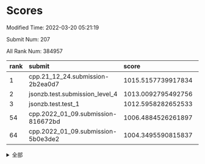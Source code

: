 # Scores

Modified Time: 2022-03-20 05:21:19

Submit Num: 207

All Rank Num: 384957

| rank |               submit               |       score        |       sigma        | pk_num |
| :--- | :--------------------------------- | :----------------- | :----------------- | :----- |
| 1    | cpp.21_12_24.submission-2b2ea0d7   | 1015.5157739917834 | 0.8609231178592012 | 7439   |
| 2    | jsonzb.test.submission_level_4     | 1013.0092795492756 | 0.7994992754654516 | 7433   |
| 3    | jsonzb.test.test_1                 | 1012.5958282652533 | 0.7963118314835069 | 7438   |
| 54   | cpp.2022_01_09.submission-816672bd | 1006.4884526261897 | 0.7182783174029524 | 7440   |
| 64   | cpp.2022_01_09.submission-5b0e3de2 | 1004.3495590815837 | 0.7240359552469853 | 7441   |


<details>
<summary>全部</summary>

| rank |                 submit                 |       score        |       sigma        | pk_num |
| :--- | :------------------------------------- | :----------------- | :----------------- | :----- |
| 1    | cpp.21_12_24.submission-2b2ea0d7       | 1015.5157739917834 | 0.8609231178592012 | 7439   |
| 2    | jsonzb.test.submission_level_4         | 1013.0092795492756 | 0.7994992754654516 | 7433   |
| 3    | jsonzb.test.test_1                     | 1012.5958282652533 | 0.7963118314835069 | 7438   |
| 4    | gobigger.level_3.submission_level_3_14 | 1011.3916347483507 | 0.8024541897860166 | 7437   |
| 5    | gobigger.level_3.submission_level_3_40 | 1011.2937154970634 | 0.812792445995063  | 7441   |
| 6    | gobigger.level_3.submission_level_3_20 | 1011.1909609003052 | 0.7809052040988161 | 7442   |
| 7    | gobigger.level_3.submission_level_3_9  | 1011.16722260613   | 0.758269740839249  | 7442   |
| 8    | gobigger.level_3.submission_level_3_6  | 1011.0464448854995 | 0.7868294669534817 | 7440   |
| 9    | gobigger.level_3.submission_level_3_18 | 1010.9943835889999 | 0.7712808595221031 | 7436   |
| 10   | gobigger.level_3.submission_level_3_44 | 1010.9301924700261 | 0.7544796781548786 | 7443   |
| 11   | gobigger.level_3.submission_level_3_0  | 1010.785972763025  | 0.747620032861164  | 7439   |
| 12   | gobigger.level_3.submission_level_3_21 | 1010.7657258915646 | 0.757327549705435  | 7440   |
| 13   | gobigger.level_3.submission_level_3_12 | 1010.6464735851368 | 0.7724018396624984 | 7439   |
| 14   | gobigger.level_3.submission_level_3_27 | 1010.6374479797958 | 0.770609264483088  | 7440   |
| 15   | gobigger.level_3.submission_level_3_49 | 1010.4516285654386 | 0.7664027359581328 | 7439   |
| 16   | gobigger.level_3.submission_level_3_5  | 1010.4188283431457 | 0.7625860513755632 | 7441   |
| 17   | gobigger.level_3.submission_level_3_1  | 1010.282132859014  | 0.7509628757630058 | 7436   |
| 18   | gobigger.level_3.submission_level_3_42 | 1010.2270203793453 | 0.7582217828800495 | 7439   |
| 19   | gobigger.level_3.submission_level_3_38 | 1010.1572944004814 | 0.7499867905747027 | 7447   |
| 20   | gobigger.level_3.submission_level_3_3  | 1010.1349060618167 | 0.7409101649489974 | 7442   |
| 21   | gobigger.level_3.submission_level_3_32 | 1010.1039412665627 | 0.759672881803875  | 7439   |
| 22   | gobigger.level_3.submission_level_3_33 | 1010.0567489081428 | 0.7304618610586694 | 7437   |
| 23   | gobigger.level_3.submission_level_3_28 | 1010.0319147902218 | 0.7875764459479291 | 7436   |
| 24   | gobigger.level_3.submission_level_3_45 | 1010.0297815601211 | 0.7404068462643177 | 7438   |
| 25   | gobigger.level_3.submission_level_3_24 | 1010.0172769287883 | 0.780838941128473  | 7443   |
| 26   | gobigger.level_3.submission_level_3_10 | 1009.9946244308056 | 0.7629915265881185 | 7434   |
| 27   | gobigger.level_3.submission_level_3_36 | 1009.9610002068954 | 0.7569580626954217 | 7437   |
| 28   | gobigger.level_3.submission_level_3_22 | 1009.9540525568311 | 0.7348551802154611 | 7433   |
| 29   | gobigger.level_3.submission_level_3_30 | 1009.7601783133488 | 0.7547788620156283 | 7435   |
| 30   | gobigger.level_3.submission_level_3_15 | 1009.75936586501   | 0.7542700268444685 | 7442   |
| 31   | gobigger.level_3.submission_level_3_31 | 1009.6179685908068 | 0.7709635858311731 | 7433   |
| 32   | gobigger.level_3.submission_level_3_46 | 1009.5573339517896 | 0.7630223152338232 | 7437   |
| 33   | gobigger.level_3.submission_level_3_43 | 1009.5143955275386 | 0.7636549021987958 | 7440   |
| 34   | gobigger.level_3.submission_level_3_4  | 1009.4785014103203 | 0.7391188966212876 | 7437   |
| 35   | gobigger.level_3.submission_level_3_47 | 1009.4684002415656 | 0.7591922992001815 | 7443   |
| 36   | gobigger.level_3.submission_level_3_39 | 1009.3000818410684 | 0.7491198543065299 | 7436   |
| 37   | gobigger.level_3.submission_level_3_8  | 1009.2035615962002 | 0.7468721500395055 | 7441   |
| 38   | gobigger.level_3.submission_level_3_13 | 1009.2003000816753 | 0.7656626021720638 | 7442   |
| 39   | gobigger.level_3.submission_level_3_25 | 1009.1620989613439 | 0.754465125835621  | 7437   |
| 40   | gobigger.level_3.submission_level_3_11 | 1009.0561269974619 | 0.7479632846089956 | 7439   |
| 41   | gobigger.level_3.submission_level_3_19 | 1009.0446049526341 | 0.7382117566775631 | 7439   |
| 42   | gobigger.level_3.submission_level_3_48 | 1008.9652971690796 | 0.7442412718714548 | 7435   |
| 43   | gobigger.level_3.submission_level_3_17 | 1008.9304000029532 | 0.7802729104264    | 7437   |
| 44   | gobigger.level_3.submission_level_3_41 | 1008.8769479110409 | 0.7547675126701341 | 7442   |
| 45   | gobigger.level_3.submission_level_3_16 | 1008.7807663737602 | 0.7550172775178621 | 7441   |
| 46   | gobigger.level_3.submission_level_3_2  | 1008.7487940995558 | 0.7477076809937525 | 7441   |
| 47   | gobigger.level_3.submission_level_3_37 | 1008.7148195996973 | 0.7611777175096484 | 7434   |
| 48   | gobigger.level_3.submission_level_3_35 | 1008.6755691689714 | 0.7299039959897642 | 7441   |
| 49   | gobigger.level_3.submission_level_3_29 | 1008.6112933664906 | 0.7548601404254326 | 7439   |
| 50   | gobigger.level_3.submission_level_3_7  | 1008.5838028717728 | 0.7509939574909301 | 7439   |
| 51   | gobigger.level_3.submission_level_3_34 | 1008.568952671487  | 0.7613309663763631 | 7439   |
| 52   | gobigger.level_3.submission_level_3_23 | 1008.4865301472563 | 0.7457818732709081 | 7438   |
| 53   | gobigger.level_3.submission_level_3_26 | 1008.3743428074011 | 0.7349737904675332 | 7432   |
| 54   | cpp.2022_01_09.submission-816672bd     | 1006.4884526261897 | 0.7182783174029524 | 7440   |
| 55   | gobigger.level_1.submission_level_1_35 | 1005.3861451490388 | 0.7199509120712783 | 7433   |
| 56   | gobigger.level_1.submission_level_1_46 | 1005.0208591137424 | 0.7219578505333866 | 7438   |
| 57   | gobigger.level_1.submission_level_1_38 | 1004.8997283888675 | 0.7125646383142104 | 7440   |
| 58   | gobigger.level_1.submission_level_1_43 | 1004.8236771451136 | 0.7191001269904304 | 7441   |
| 59   | gobigger.level_1.submission_level_1_23 | 1004.8139591995227 | 0.7266833855366034 | 7440   |
| 60   | gobigger.level_1.submission_level_1_13 | 1004.7808301005025 | 0.7116992496775784 | 7434   |
| 61   | gobigger.level_1.submission_level_1_25 | 1004.6985416851438 | 0.7150629291833964 | 7433   |
| 62   | gobigger.level_1.submission_level_1_32 | 1004.6279380231614 | 0.7183741485112238 | 7437   |
| 63   | gobigger.level_1.submission_level_1_1  | 1004.4759325673812 | 0.7233514806414674 | 7439   |
| 64   | cpp.2022_01_09.submission-5b0e3de2     | 1004.3495590815837 | 0.7240359552469853 | 7441   |
| 65   | gobigger.level_1.submission_level_1_29 | 1004.2585570832374 | 0.7268785732695933 | 7440   |
| 66   | gobigger.level_1.submission_level_1_4  | 1004.0905052270093 | 0.7257738617661121 | 7438   |
| 67   | gobigger.level_1.submission_level_1_14 | 1004.0853135294745 | 0.7300725908715985 | 7436   |
| 68   | gobigger.level_1.submission_level_1_40 | 1004.0353828907586 | 0.7138950797583471 | 7438   |
| 69   | gobigger.level_1.submission_level_1_5  | 1003.9750049052984 | 0.7162427660736859 | 7441   |
| 70   | gobigger.level_1.submission_level_1_27 | 1003.952473492308  | 0.7315947050435937 | 7442   |
| 71   | gobigger.level_1.submission_level_1_37 | 1003.8935104768377 | 0.7203340125481986 | 7437   |
| 72   | gobigger.level_1.submission_level_1_48 | 1003.8478646551124 | 0.712936160237656  | 7441   |
| 73   | gobigger.level_1.submission_level_1_45 | 1003.6686771045711 | 0.7049017964227571 | 7444   |
| 74   | gobigger.level_1.submission_level_1_30 | 1003.6521855895732 | 0.7211662491782939 | 7439   |
| 75   | gobigger.level_1.submission_level_1_3  | 1003.6464248145604 | 0.7197186807182844 | 7442   |
| 76   | gobigger.level_1.submission_level_1_8  | 1003.4744335481098 | 0.7130821107298926 | 7443   |
| 77   | gobigger.level_1.submission_level_1_33 | 1003.4332352034771 | 0.7040175695946175 | 7436   |
| 78   | gobigger.level_1.submission_level_1_41 | 1003.4268760743939 | 0.7219494712045686 | 7439   |
| 79   | gobigger.level_1.submission_level_1_0  | 1003.4156137029262 | 0.7025510599872503 | 7440   |
| 80   | gobigger.level_1.submission_level_1_36 | 1003.3868632278783 | 0.7040668050358599 | 7435   |
| 81   | gobigger.level_1.submission_level_1_11 | 1003.3860820072595 | 0.7141006720741907 | 7433   |
| 82   | gobigger.level_1.submission_level_1_6  | 1003.3270500326587 | 0.7097954586663067 | 7441   |
| 83   | gobigger.level_1.submission_level_1_49 | 1003.326271363151  | 0.7060304351557345 | 7440   |
| 84   | gobigger.level_1.submission_level_1_2  | 1003.2471849878065 | 0.7171013550396853 | 7437   |
| 85   | gobigger.level_1.submission_level_1_39 | 1003.2257010408381 | 0.7138311792868469 | 7441   |
| 86   | gobigger.level_1.submission_level_1_16 | 1003.1325368292654 | 0.7078242757469807 | 7443   |
| 87   | gobigger.level_1.submission_level_1_47 | 1003.0890643461939 | 0.7029364596676009 | 7441   |
| 88   | gobigger.level_1.submission_level_1_10 | 1003.0369326198963 | 0.7206996560530204 | 7439   |
| 89   | gobigger.level_1.submission_level_1_15 | 1003.0324648049939 | 0.712919719274639  | 7438   |
| 90   | gobigger.level_1.submission_level_1_7  | 1002.9307164965711 | 0.7117913447056143 | 7443   |
| 91   | gobigger.level_1.submission_level_1_22 | 1002.9038342513658 | 0.7093225886317446 | 7437   |
| 92   | gobigger.level_1.submission_level_1_19 | 1002.8646347093214 | 0.7031485340077175 | 7441   |
| 93   | gobigger.level_1.submission_level_1_18 | 1002.8596985095204 | 0.7119234825879615 | 7438   |
| 94   | gobigger.level_1.submission_level_1_28 | 1002.8570356454978 | 0.7189362090292146 | 7442   |
| 95   | gobigger.level_1.submission_level_1_31 | 1002.8085369763146 | 0.7037189937006444 | 7442   |
| 96   | gobigger.level_1.submission_level_1_21 | 1002.7572679376265 | 0.7208796219887206 | 7432   |
| 97   | gobigger.level_1.submission_level_1_34 | 1002.7550780789029 | 0.7111054111411541 | 7437   |
| 98   | gobigger.level_1.submission_level_1_20 | 1002.749129429232  | 0.7058387814866697 | 7445   |
| 99   | gobigger.level_1.submission_level_1_9  | 1002.3317760873083 | 0.70813430856774   | 7441   |
| 100  | gobigger.level_1.submission_level_1_24 | 1002.3236565031391 | 0.7123066421764528 | 7438   |
| 101  | gobigger.level_1.submission_level_1_44 | 1002.22991491885   | 0.7082630867850581 | 7446   |
| 102  | gobigger.level_1.submission_level_1_12 | 1002.2174226780273 | 0.7165241058003327 | 7439   |
| 103  | gobigger.level_1.submission_level_1_42 | 1002.1136270977883 | 0.7256887917120225 | 7443   |
| 104  | gobigger.level_1.submission_level_1_17 | 1002.031849472224  | 0.714665381327751  | 7438   |
| 105  | gobigger.level_1.submission_level_1_26 | 1000.7089106321085 | 0.7019356093096424 | 7441   |
| 106  | gobigger.random.submission_random_46   | 997.7523951792775  | 0.7060698320942175 | 7440   |
| 107  | gobigger.random.submission_random_28   | 997.3602857346252  | 0.6956273477312228 | 7441   |
| 108  | gobigger.random.submission_random_45   | 997.219758661449   | 0.7014275199031053 | 7438   |
| 109  | gobigger.random.submission_random_2    | 997.2073871412032  | 0.7081512114498302 | 7438   |
| 110  | gobigger.random.submission_random_12   | 996.8220240150742  | 0.7078053208793434 | 7439   |
| 111  | gobigger.random.submission_random_6    | 996.7498799897402  | 0.7091457979149955 | 7440   |
| 112  | gobigger.random.submission_random_32   | 996.6739825424717  | 0.7036045385119424 | 7434   |
| 113  | gobigger.random.submission_random_17   | 996.6508437678268  | 0.7052062396123154 | 7440   |
| 114  | gobigger.random.submission_random_8    | 996.6505705035802  | 0.696456706514643  | 7437   |
| 115  | gobigger.random.submission_random_0    | 996.639688945916   | 0.7143142866273505 | 7441   |
| 116  | gobigger.random.submission_random_21   | 996.6359229301686  | 0.712251651078152  | 7442   |
| 117  | gobigger.random.submission_random_29   | 996.5916179814737  | 0.7098488325280469 | 7440   |
| 118  | gobigger.random.submission_random_3    | 996.5507573605129  | 0.7180316616687425 | 7440   |
| 119  | gobigger.random.submission_random_19   | 996.5210600415935  | 0.7028351503203353 | 7438   |
| 120  | gobigger.random.submission_random_13   | 996.4488652288705  | 0.7038955404901709 | 7442   |
| 121  | gobigger.random.submission_random_16   | 996.4143970817428  | 0.7041336021694689 | 7433   |
| 122  | gobigger.random.submission_random_48   | 996.3949295783657  | 0.7135779088817762 | 7440   |
| 123  | gobigger.random.submission_random_23   | 996.149387881982   | 0.7185570430431892 | 7438   |
| 124  | gobigger.random.submission_random_38   | 996.08768881882    | 0.718757134329308  | 7433   |
| 125  | gobigger.random.submission_random_36   | 996.0738790169215  | 0.7168980112915219 | 7440   |
| 126  | gobigger.random.submission_random_18   | 996.0695574528795  | 0.712593099935203  | 7445   |
| 127  | gobigger.random.submission_random_15   | 996.0368959390635  | 0.7011986640731549 | 7441   |
| 128  | gobigger.random.submission_random_41   | 996.0164218290477  | 0.7127390632082595 | 7435   |
| 129  | gobigger.random.submission_random_9    | 996.0143840067783  | 0.7147112331654555 | 7436   |
| 130  | gobigger.random.submission_random_20   | 995.9559843343199  | 0.7001683390465092 | 7439   |
| 131  | gobigger.random.submission_random_25   | 995.9470843940795  | 0.7070249191023916 | 7441   |
| 132  | gobigger.random.submission_random_37   | 995.9310723973314  | 0.7075319309986653 | 7438   |
| 133  | gobigger.random.submission_random_47   | 995.842634559399   | 0.7085085327935533 | 7437   |
| 134  | gobigger.random.submission_random_30   | 995.826814649461   | 0.7185712765988336 | 7440   |
| 135  | gobigger.random.submission_random_11   | 995.7778554219589  | 0.7097018900546902 | 7440   |
| 136  | gobigger.random.submission_random_34   | 995.6707348849568  | 0.700705578905645  | 7438   |
| 137  | gobigger.random.submission_random_4    | 995.6643617633127  | 0.7089832426990713 | 7442   |
| 138  | gobigger.random.submission_random_26   | 995.6310335671649  | 0.7097580163238045 | 7439   |
| 139  | gobigger.random.submission_random_49   | 995.573819893567   | 0.7064410538425878 | 7437   |
| 140  | gobigger.random.submission_random_40   | 995.5722485469433  | 0.7018696250466541 | 7436   |
| 141  | gobigger.random.submission_random_27   | 995.5446427202288  | 0.7286219218062981 | 7436   |
| 142  | gobigger.random.submission_random_1    | 995.5416030570619  | 0.7173937873838931 | 7439   |
| 143  | gobigger.random.submission_random_7    | 995.5135979072022  | 0.7124126374373404 | 7440   |
| 144  | gobigger.random.submission_random_22   | 995.4690885974355  | 0.7099202267406538 | 7438   |
| 145  | gobigger.random.submission_random_33   | 995.4208509057554  | 0.717052249059715  | 7441   |
| 146  | gobigger.random.submission_random_44   | 995.4125066542458  | 0.7218815632741286 | 7441   |
| 147  | gobigger.random.submission_random_5    | 995.4028160410755  | 0.7149335370841916 | 7441   |
| 148  | gobigger.random.submission_random_42   | 995.3181056090241  | 0.7426658912004336 | 7437   |
| 149  | gobigger.random.submission_random_31   | 995.2736443606917  | 0.7063341594693977 | 7440   |
| 150  | gobigger.random.submission_random_39   | 994.980198739581   | 0.7189522050194761 | 7440   |
| 151  | gobigger.random.submission_random_10   | 994.9355942045866  | 0.7104902804831985 | 7435   |
| 152  | gobigger.random.submission_random_43   | 994.8784806978202  | 0.7237702359149605 | 7439   |
| 153  | gobigger.random.submission_random_14   | 994.8408736900346  | 0.710050785258249  | 7443   |
| 154  | gobigger.random.submission_random_35   | 994.5144776528238  | 0.7139640518801343 | 7440   |
| 155  | gobigger.random.submission_random_24   | 994.2026447260077  | 0.7210912540342297 | 7438   |
| 156  | gobigger.level_2.submission_level_2_18 | 994.1085862343468  | 0.7429740504033366 | 7437   |
| 157  | gobigger.level_2.submission_level_2_30 | 993.6998164375337  | 0.7333322754775148 | 7440   |
| 158  | gobigger.level_2.submission_level_2_22 | 993.536522079494   | 0.7437124922202124 | 7435   |
| 159  | gobigger.level_2.submission_level_2_11 | 993.5287795774121  | 0.740609125129996  | 7439   |
| 160  | gobigger.level_2.submission_level_2_48 | 993.3822011721132  | 0.7417814815451117 | 7433   |
| 161  | gobigger.level_2.submission_level_2_28 | 993.222943042343   | 0.7343526763466028 | 7436   |
| 162  | gobigger.level_2.submission_level_2_37 | 993.0067705486412  | 0.7501032043536572 | 7427   |
| 163  | gobigger.level_2.submission_level_2_6  | 992.9647824090309  | 0.7422236136074455 | 7436   |
| 164  | gobigger.level_2.submission_level_2_1  | 992.9370715485597  | 0.7226996277924337 | 7440   |
| 165  | gobigger.level_2.submission_level_2_45 | 992.7450874706192  | 0.726490651792106  | 7443   |
| 166  | gobigger.level_2.submission_level_2_5  | 992.6907982656676  | 0.7275772916862371 | 7438   |
| 167  | gobigger.level_2.submission_level_2_40 | 992.604852738599   | 0.7366830950974741 | 7439   |
| 168  | gobigger.level_2.submission_level_2_26 | 992.5781032955357  | 0.7580940435785188 | 7440   |
| 169  | gobigger.level_2.submission_level_2_42 | 992.5695020851491  | 0.7375120143905534 | 7441   |
| 170  | gobigger.level_2.submission_level_2_49 | 992.5602938634024  | 0.7406218169568429 | 7438   |
| 171  | gobigger.level_2.submission_level_2_10 | 992.5101745445273  | 0.7664863485561337 | 7439   |
| 172  | gobigger.level_2.submission_level_2_39 | 992.4937679432521  | 0.7464497603512946 | 7430   |
| 173  | gobigger.level_2.submission_level_2_4  | 992.4712670285674  | 0.7573648665224351 | 7438   |
| 174  | gobigger.level_2.submission_level_2_21 | 992.3373825963756  | 0.7405830379805755 | 7437   |
| 175  | gobigger.level_2.submission_level_2_2  | 992.268956782945   | 0.7507385625022716 | 7440   |
| 176  | gobigger.level_2.submission_level_2_20 | 992.2662096581828  | 0.7492775922132715 | 7444   |
| 177  | gobigger.level_2.submission_level_2_13 | 992.2045392798187  | 0.738939257686469  | 7435   |
| 178  | gobigger.level_2.submission_level_2_16 | 992.203370583865   | 0.7616053783875247 | 7443   |
| 179  | gobigger.level_2.submission_level_2_36 | 992.1856311459354  | 0.7436473625388147 | 7440   |
| 180  | gobigger.level_2.submission_level_2_29 | 992.1741756494764  | 0.7447488582402191 | 7437   |
| 181  | gobigger.level_2.submission_level_2_19 | 992.1393271465156  | 0.743484416809493  | 7434   |
| 182  | gobigger.level_2.submission_level_2_0  | 992.1384655572214  | 0.742005782662945  | 7436   |
| 183  | gobigger.level_2.submission_level_2_32 | 992.1184591805295  | 0.763874830618903  | 7438   |
| 184  | gobigger.level_2.submission_level_2_43 | 992.0547789885668  | 0.7254033732989053 | 7435   |
| 185  | gobigger.level_2.submission_level_2_23 | 991.9618004140702  | 0.7255469249214459 | 7444   |
| 186  | gobigger.level_2.submission_level_2_12 | 991.7786432067307  | 0.7520466511556368 | 7442   |
| 187  | gobigger.level_2.submission_level_2_35 | 991.7573112153183  | 0.7443326648019204 | 7438   |
| 188  | gobigger.level_2.submission_level_2_34 | 991.7518670845557  | 0.7511775189897729 | 7444   |
| 189  | gobigger.level_2.submission_level_2_15 | 991.6706461115348  | 0.7703876852474856 | 7437   |
| 190  | gobigger.level_2.submission_level_2_9  | 991.6664146063516  | 0.7532641829163952 | 7440   |
| 191  | gobigger.level_2.submission_level_2_46 | 991.666038972216   | 0.7541759420005653 | 7432   |
| 192  | gobigger.level_2.submission_level_2_38 | 991.650157280914   | 0.759046821843502  | 7437   |
| 193  | gobigger.level_2.submission_level_2_44 | 991.6477272089858  | 0.7533147146359126 | 7437   |
| 194  | gobigger.level_2.submission_level_2_17 | 991.5550703321794  | 0.7898036269502638 | 7446   |
| 195  | gobigger.level_2.submission_level_2_33 | 991.3059578764654  | 0.7508544719000761 | 7441   |
| 196  | gobigger.level_2.submission_level_2_24 | 991.1782332360749  | 0.7666072835748174 | 7438   |
| 197  | gobigger.level_2.submission_level_2_27 | 991.1324237180249  | 0.7778597458292962 | 7440   |
| 198  | gobigger.level_2.submission_level_2_7  | 991.1096212332778  | 0.7578054895000756 | 7440   |
| 199  | gobigger.level_2.submission_level_2_31 | 991.1064605487371  | 0.7331132580559142 | 7436   |
| 200  | gobigger.level_2.submission_level_2_47 | 990.9744368159515  | 0.739877249884165  | 7440   |
| 201  | gobigger.level_2.submission_level_2_25 | 990.9551553097446  | 0.7806280977844278 | 7437   |
| 202  | gobigger.level_2.submission_level_2_8  | 990.9223957637828  | 0.7567975006803498 | 7439   |
| 203  | gobigger.level_2.submission_level_2_14 | 990.8142393670526  | 0.7554810961788644 | 7441   |
| 204  | gobigger.level_2.submission_level_2_3  | 990.6682545982784  | 0.7668219370223417 | 7444   |
| 205  | gobigger.level_2.submission_level_2_41 | 990.0830852508569  | 0.7814349639072296 | 7438   |
| 206  | gobigger.none.submission_none_0        | 976.6771571003566  | 1.4042694868978545 | 7437   |
| 207  | gobigger.none.submission_none_1        | 974.647139897364   | 1.6414152746857023 | 7437   |

</details>